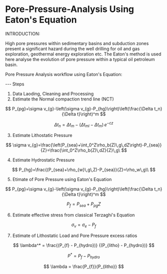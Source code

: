 # Pore-Pressure-Analysis Using Eaton's Equation

INTRODUCTION:

High pore pressures within sedimentary basins and subduction zones present a significant hazard during the well drilling for oil and gas exploration, geothermal energy exploration etc. The Eaton's method is used here analyse the evolution of pore pressure within a typical oil petroleum basin.

Pore Pressure Analysis workflow using Eaton's Equation:

--- Steps
1. Data Laoding, Cleaning and Processing
2. Estimate the Normal compaction trend line (NCT)

$$
P_{pg}=\sigma v_{g}-\left(\sigma v_{g}-P_{hg}\right)\left(\frac{\Delta t_n}{\Delta t}\right)^m 
$$

$$
\Delta t_n=\Delta t_m-\left(\Delta t_{ml}-\Delta t_m\right)\,e^{-cz}
$$

3. Estimate Lithostatic Pressure

$$
\sigma v_{g}=\frac{\left(P_{sea}+\int_0^Z\rho_b(Z)\,g\,dZ\right)-P_{sea}}{Z}=\frac{\int_0^Z\rho_b(Z)\,dZ}{Z}\,g\
$$

4. Estimate Hydrostatic Pressure

$$
P_{hg}=\frac{(P_{sea}+\rho_{w}\,g\,Z)-P_{sea}}{Z}=\rho_w\,g\\
$$

5. Etimate of Pore Pressure using Eaton's Equation

$$
P_{pg}=\sigma v_{g}-\left(\sigma v_{g}-P_{hg}\right)\left(\frac{\Delta t_n}{\Delta t}\right)^m 
$$


$$
P_f=P_{sea}+P_{pg} Z
$$


6. Estimate effective stress from classical Terzaghi's Equation

$$
σ_{v} = σ_{e} - P_{f}
$$

7. Estimate of Lithostatic Load and Pore Pressure excess ratios 

$$
\lambda^* = \frac{(P_{f} - P_{hydro})} {(P_{litho} - P_{hydro})}
$$ 

$$
P^*=P_{f} - P_{hydro}
$$


$$
\lambda = \frac{P_{f}}{P_{litho}}
$$
     

